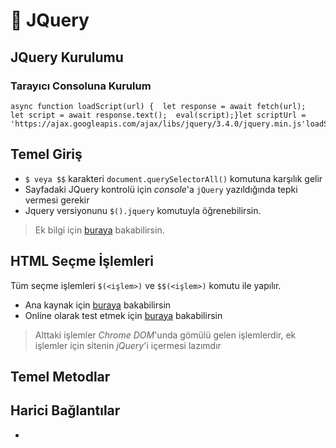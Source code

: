 # 🔶 JQuery

## JQuery Kurulumu <a id="jquery-kurulumu"></a>

### Tarayıcı Consoluna Kurulum <a id="tarayici-consoluna-kurulum"></a>

```text
async function loadScript(url) {  let response = await fetch(url);  let script = await response.text();  eval(script);}​let scriptUrl = 'https://ajax.googleapis.com/ajax/libs/jquery/3.4.0/jquery.min.js'loadScript(scriptUrl);
```

## Temel Giriş <a id="temel-giris"></a>

* `$ veya $$` karakteri `document.querySelectorAll()` komutuna karşılık gelir
* Sayfadaki JQuery kontrolü için _console_'a `jQuery` yazıldığında tepki vermesi gerekir
* Jquery versiyonunu `$().jquery` komutuyla öğrenebilirsin.

> Ek bilgi için [buraya](https://stackoverflow.com/a/14309038/9770490) bakabilirsin.

## HTML Seçme İşlemleri <a id="html-secme-islemleri"></a>

Tüm seçme işlemleri `$(<işlem>)` ve `$$(<işlem>)` komutu ile yapılır.

* Ana kaynak için [buraya](https://www.w3schools.com/jquery/jquery_selectors.asp) bakabilirsin
* Online olarak test etmek için [buraya](https://www.w3schools.com/jquery/trysel.asp) bakabilirsin

> Alttaki işlemler _Chrome DOM_'unda gömülü gelen işlemlerdir, ek işlemler için sitenin _jQuery_'i içermesi lazımdır

## Temel Metodlar <a id="temel-metodlar"></a>

## Harici Bağlantılar <a id="harici-baglantilar"></a>

* 
